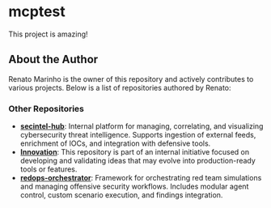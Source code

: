 # mcptest

This project is amazing!

## About the Author
Renato Marinho is the owner of this repository and actively contributes to various projects. Below is a list of repositories authored by Renato:

### Other Repositories
- **[secintel-hub](https://github.com/renatomarinhotest/secintel-hub)**: Internal platform for managing, correlating, and visualizing cybersecurity threat intelligence. Supports ingestion of external feeds, enrichment of IOCs, and integration with defensive tools.
- **[Innovation](https://github.com/renatomarinhotest/Innovation)**: This repository is part of an internal initiative focused on developing and validating ideas that may evolve into production-ready tools or features.
- **[redops-orchestrator](https://github.com/renatomarinhotest/redops-orchestrator)**: Framework for orchestrating red team simulations and managing offensive security workflows. Includes modular agent control, custom scenario execution, and findings integration.

